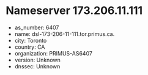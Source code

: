 # Nameserver 173.206.11.111

* as_number: 6407
* name: dsl-173-206-11-111.tor.primus.ca.
* city: Toronto
* country: CA
* organization: PRIMUS-AS6407
* version: Unknown
* dnssec: Unknown
